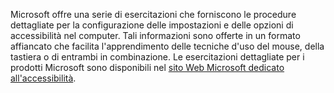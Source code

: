 Microsoft offre una serie di esercitazioni che forniscono le procedure dettagliate per la configurazione delle impostazioni e delle opzioni di accessibilità nel computer. Tali informazioni sono offerte in un formato affiancato che facilita l'apprendimento delle tecniche d'uso del mouse, della tastiera o di entrambi in combinazione. Le esercitazioni dettagliate per i prodotti Microsoft sono disponibili nel [sito Web Microsoft dedicato all'accessibilità](http://go.microsoft.com/fwlink/?LinkId=8431).

<!--HONumber=May16_HO1-->


